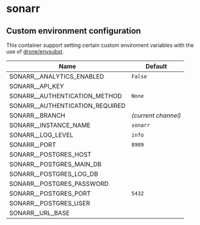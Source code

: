 # sonarr

## Custom environment configuration

This container support setting certain custom enviroment variables with the use of [drone/envsubst](https://github.com/drone/envsubst).

| Name                            | Default             |
|---------------------------------|---------------------|
| SONARR__ANALYTICS_ENABLED       | `False`             |
| SONARR__API_KEY                 |                     |
| SONARR__AUTHENTICATION_METHOD   | `None`              |
| SONARR__AUTHENTICATION_REQUIRED |                     |
| SONARR__BRANCH                  | _(current channel)_ |
| SONARR__INSTANCE_NAME           | `sonarr`            |
| SONARR__LOG_LEVEL               | `info`              |
| SONARR__PORT                    | `8989`              |
| SONARR__POSTGRES_HOST           |                     |
| SONARR__POSTGRES_MAIN_DB        |                     |
| SONARR__POSTGRES_LOG_DB         |                     |
| SONARR__POSTGRES_PASSWORD       |                     |
| SONARR__POSTGRES_PORT           | `5432`              |
| SONARR__POSTGRES_USER           |                     |
| SONARR__URL_BASE                |                     |